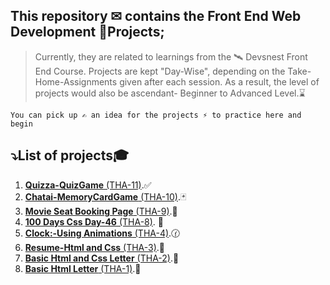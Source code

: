 ## This repository ✉ contains the **Front End Web Development** 🚀Projects;

> Currently, they are related to learnings from the 🛰 Devsnest Front End Course.
> Projects are kept "Day-Wise", depending on the Take-Home-Assignments given after each session. As a result, the level of projects would also be ascendant- Beginner to Advanced Level.⌛

`You can pick up ✍ an idea for the projects ⚡ to practice here and begin`

## ⤵️List of projects🎓

1. [**Quizza-QuizGame** (THA-11)](https://iemprashanttha11.netlify.app).✅
1. [**Chatai-MemoryCardGame** (THA-10)](https://iemprashanttha10.netlify.app).🃏
1. [**Movie Seat Booking Page** (THA-9)](https://iemprashanttha9.netlify.app).🎥
1. [**100 Days Css Day-46** (THA-8)](https://iemprashanttha8.netlify.app). 🥇
1. [**Clock:-Using Animations** (THA-4)](https://iemprashanttha4.netlify.app).🕜
1. [**Resume-Html and Css** (THA-3)](https://iemprashanttha3.netlify.app).📃
1. [**Basic Html and Css Letter** (THA-2)](https://iemprashanttha2.netlify.app).💌
1. [**Basic Html Letter** (THA-1)](https://iemprashanttha1.netlify.app).💌
